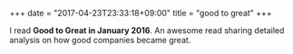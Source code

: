 +++
date = "2017-04-23T23:33:18+09:00"
title = "good to great"
+++

I read **Good to Great in January 2016**. An awesome read sharing detailed analysis on how good companies became great.

